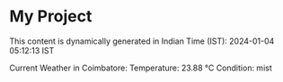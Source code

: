 # My Project

This content is dynamically generated in Indian Time (IST): 2024-01-04 05:12:13 IST


Current Weather in Coimbatore:
Temperature: 23.88 °C
Condition: mist
